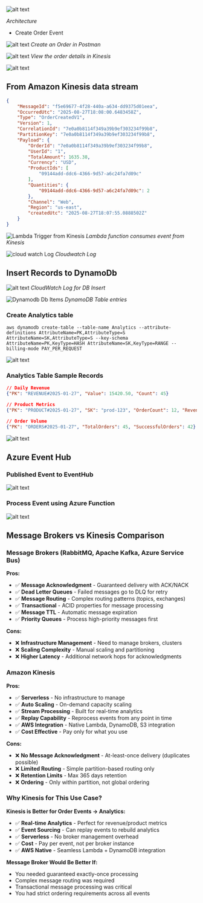 


![alt text](image-8.png)

*Architecture*

- Create Order Event

![alt text](image-3.png)
*Create an Order in Postman*

![alt text](image-1.png)
*View the order details in Kinesis*

![alt text](image-2.png)

## From Amazon Kinesis data stream
```json
{
    "MessageId": "f5e69677-4f28-440a-a634-dd9375d01eea",
    "OccurredUtc": "2025-08-27T18:08:00.6483458Z",
    "Type": "OrderCreatedV1",
    "Version": 1,
    "CorrelationId": "7e0a0b8114f349a39b9ef303234f99b8",
    "PartitionKey": "7e0a0b8114f349a39b9ef303234f99b8",
    "Payload": {
        "OrderId": "7e0a0b8114f349a39b9ef303234f99b8",
        "UserId": "1",
        "TotalAmount": 1635.38,
        "Currency": "USD",
        "ProductIds": [
            "09144add-ddc6-4366-9d57-a6c24fa7d09c"
        ],
        "Quantities": {
            "09144add-ddc6-4366-9d57-a6c24fa7d09c": 2
        },
        "Channel": "Web",
        "Region": "us-east",
        "createdUtc": "2025-08-27T18:07:55.0888502Z"
    }
}
```
![Lambda Trigger from Kinesis](image-5.png)
*Lambda function consumes event from Kinesis*

![cloud watch Log](image-4.png)
*Cloudwatch Log*


## Insert Records to DynamoDb
![alt text](image-6.png)
*CloudWatch Log for DB Insert*

![Dynamodb Db Items](image-7.png)
*DynamoDB Table entries*

### Create Analytics table
```cli
aws dynamodb create-table --table-name Analytics --attribute-definitions AttributeName=PK,AttributeType=S AttributeName=SK,AttributeType=S --key-schema AttributeName=PK,KeyType=HASH AttributeName=SK,KeyType=RANGE --billing-mode PAY_PER_REQUEST

```
![alt text](image-9.png)

### Analytics Table Sample Records
```json
// Daily Revenue
{"PK": "REVENUE#2025-01-27", "Value": 15420.50, "Count": 45}

// Product Metrics  
{"PK": "PRODUCT#2025-01-27", "SK": "prod-123", "OrderCount": 12, "Revenue": 2400}

// Order Volume
{"PK": "ORDERS#2025-01-27", "TotalOrders": 45, "SuccessfulOrders": 42}
```

![alt text](image-11.png)


## Azure Event Hub
### Published Event to EventHub
![alt text](image-12.png)

### Process Event using Azure Function
![alt text](image-13.png)


## Message Brokers vs Kinesis Comparison

### Message Brokers (RabbitMQ, Apache Kafka, Azure Service Bus)

**Pros:**
- ✅ **Message Acknowledgment** - Guaranteed delivery with ACK/NACK
- ✅ **Dead Letter Queues** - Failed messages go to DLQ for retry
- ✅ **Message Routing** - Complex routing patterns (topics, exchanges)
- ✅ **Transactional** - ACID properties for message processing
- ✅ **Message TTL** - Automatic message expiration
- ✅ **Priority Queues** - Process high-priority messages first

**Cons:**
- ❌ **Infrastructure Management** - Need to manage brokers, clusters
- ❌ **Scaling Complexity** - Manual scaling and partitioning
- ❌ **Higher Latency** - Additional network hops for acknowledgments

### Amazon Kinesis

**Pros:**
- ✅ **Serverless** - No infrastructure to manage
- ✅ **Auto Scaling** - On-demand capacity scaling
- ✅ **Stream Processing** - Built for real-time analytics
- ✅ **Replay Capability** - Reprocess events from any point in time
- ✅ **AWS Integration** - Native Lambda, DynamoDB, S3 integration
- ✅ **Cost Effective** - Pay only for what you use

**Cons:**
- ❌ **No Message Acknowledgment** - At-least-once delivery (duplicates possible)
- ❌ **Limited Routing** - Simple partition-based routing only
- ❌ **Retention Limits** - Max 365 days retention
- ❌ **Ordering** - Only within partition, not global ordering

### Why Kinesis for This Use Case?

**Kinesis is Better for Order Events → Analytics:**
- ✅ **Real-time Analytics** - Perfect for revenue/product metrics
- ✅ **Event Sourcing** - Can replay events to rebuild analytics
- ✅ **Serverless** - No broker management overhead
- ✅ **Cost** - Pay per event, not per broker instance
- ✅ **AWS Native** - Seamless Lambda + DynamoDB integration

**Message Broker Would Be Better If:**
- You needed guaranteed exactly-once processing
- Complex message routing was required
- Transactional message processing was critical
- You had strict ordering requirements across all events